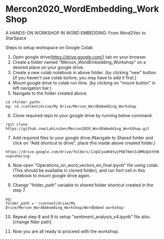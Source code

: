 # Mercon2020_WordEmbedding_WorkShop
A HANDS-ON WORKSHOP IN WORD EMBEDDING: From Word2Vec to StarSpace


Steps to setup workspace on Google Colab

1. Open google drive(https://drive.google.com/) tab on your browser. 
2. Create a folder named "Mercon_WordEmbedding_Workshop" on a desired place on your google drive. 
3. Create a new colab notebook in above folder. (by clicking "new" button
   [if you haven't use colab bofore, you may have to add it first.]
4. Mount google drive to colab run time. (by clicking on "mount button" in left navigation bar.)
5. Navigate to the folder created above. 
```
cd <folder_path>
eg: cd /content/drive/My Drive/Mercon_WordEmbedding_Workshop
```
6. Clone required repo to your google drive by running below command.
```
!git clone https://github.com/LahiruSen/Mercon2020_WordEmbedding_WorkShop.git
```
7. Add required files to your google drive.(Navigate to Shared folder and click on "Add shortcut to drive", place this inside above created folder.)
  ```
  https://drive.google.com/drive/folders/1JqGCyodH4twjP0ET6mt3i0MkUpSth9Wo?usp=sharing
  ```
8. Now open "Operations_on_word_vectors_en_final.ipynb" file using colab. (This should be available in cloned folder), and run fisrt cell in this notebook to mount google drive again. 

9. Change "folder_path" variable to shared folder shortcut created in the step 7. 
```
eg: 
folder_path = '/content/drive/My Drive/Mercon_WordEmbedding_Workshop/WordEmbed workshop'
```
10. Repeat step 8 and 9 to setup "sentiment_analysis_v4.ipynb" file also. [change flder path]

11. Now you are all ready to proceed with the workshop. 
